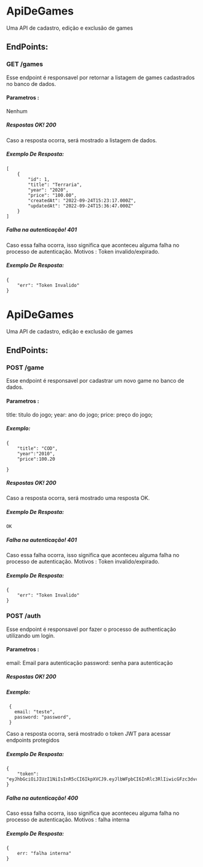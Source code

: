 # ApiDeGames
Uma API de cadastro, edição e exclusão de games

## EndPoints:

### GET /games 
Esse endpoint é responsavel por retornar a listagem de games cadastrados no banco de dados.
#### Parametros :
Nenhum
##### Respostas OK! 200
Caso a resposta ocorra, será mostrado a listagem de dados.
##### Exemplo De Resposta: 
```
[
    {
        "id": 1,
        "title": "Terraria",
        "year": "2020",
        "price": "100.00",
        "createdAt": "2022-09-24T15:23:17.000Z",
        "updatedAt": "2022-09-24T15:36:47.000Z"
    }
]
```
##### Falha na autenticação! 401
Caso essa falha ocorra, isso significa que aconteceu alguma falha no processo de autenticação. Motivos : Token invalido/expirado.
##### Exemplo De Resposta:
```
{
    "err": "Token Invalido"
}
```

# ApiDeGames
Uma API de cadastro, edição e exclusão de games

## EndPoints:

### POST /game
Esse endpoint é responsavel por cadastrar um novo game no banco de dados.
#### Parametros :
title: titulo do jogo;
year: ano do jogo;
price: preço do jogo;
##### Exemplo:
```
{
    "title": "COD",
    "year":"2010",
    "price":100.20

}
```
##### Respostas OK! 200
Caso a resposta ocorra, será mostrado uma resposta OK.
##### Exemplo De Resposta: 
```
OK
```
##### Falha na autenticação! 401
Caso essa falha ocorra, isso significa que aconteceu alguma falha no processo de autenticação. Motivos : Token invalido/expirado.
##### Exemplo De Resposta:
```
{
    "err": "Token Invalido"
}
```

### POST /auth
Esse endpoint é responsavel por fazer o processo de authenticação utilizando um login.
#### Parametros :
email: Email para autenticação
password: senha para autenticação
##### Respostas OK! 200
##### Exemplo: 
 ```
  {
    email: "teste",
    password: "password",
  }
 ```
Caso a resposta ocorra, será mostrado o token JWT para acessar endpoints protegidos
##### Exemplo De Resposta: 
```
{
    "token": "eyJhbGciOiJIUzI1NiIsInR5cCI6IkpXVCJ9.eyJlbWFpbCI6InRlc3RlIiwicGFzc3dvcmQiOiJwYXNzd29yZCIsImlhdCI6MTY2NDI4MzYxMSwiZXhwIjoxNjY0NDEzMjExfQ.7ZpFA1RXkS72RV6WPj4Sa5yDT5wvVaefvvYGZK5MwLU"
}
```
##### Falha na autenticação! 400
Caso essa falha ocorra, isso significa que aconteceu alguma falha no processo de autenticação. Motivos : falha interna
##### Exemplo De Resposta:
```
{ 
    err: "falha interna"
}
```
